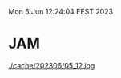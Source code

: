 Mon  5 Jun 12:24:04 EEST 2023
# JAM
<a href='./cache/202306/05_12.log'>./cache/202306/05_12.log</a>
